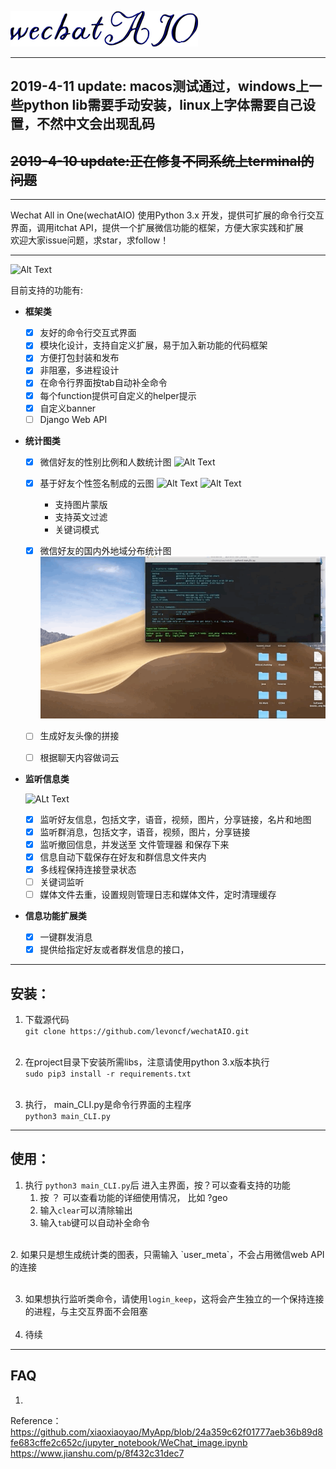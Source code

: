 
![wechatAIO](/template/logo.png "wechatAIO")

---
## 2019-4-11 update: macos测试通过，windows上一些python lib需要手动安装，linux上字体需要自己设置，不然中文会出现乱码
## <del> 2019-4-10 update:正在修复不同系统上terminal的问题

---

Wechat All in One(wechatAIO) 使用Python 3.x 开发，提供可扩展的命令行交互界面，调用itchat API，提供一个扩展微信功能的框架，方便大家实践和扩展
<br/>
欢迎大家issue问题，求star，求follow！

---
![Alt Text](/template/interface.gif "main_cli")

目前支持的功能有:
  
  * **框架类**
   
    - [x] 友好的命令行交互式界面
    - [x] 模块化设计，支持自定义扩展，易于加入新功能的代码框架
    - [x] 方便打包封装和发布
    - [x] 非阻塞，多进程设计
    - [x] 在命令行界面按tab自动补全命令
    - [x] 每个function提供可自定义的helper提示
    - [x] 自定义banner
    - [ ] Django Web API
    
  * **统计图类**
  
    - [x] 微信好友的性别比例和人数统计图
    ![Alt Text](/template/gender.gif "gender_distribution")
    - [x] 基于好友个性签名制成的云图
    ![Alt Text](/template/wordcloud.gif "wc")
    ![Alt Text](/template/wordcloud_cn.gif "main_cli")
      * 支持图片蒙版
      * 支持英文过滤
      * 关键词模式
          
    - [x] 微信好友的国内外地域分布统计图
    ![Alt Text](/template/geo.gif "geo_distribution")
    - [ ] 生成好友头像的拼接
    - [ ] 根据聊天内容做词云

  
  * **监听信息类**
  
    ![ALt Text](/template/login_keep.gif "login_keep")
    
    - [x] 监听好友信息，包括文字，语音，视频，图片，分享链接，名片和地图
    - [x] 监听群消息，包括文字，语音，视频，图片，分享链接
    - [x] 监听撤回信息，并发送至 文件管理器 和保存下来
    - [x] 信息自动下载保存在好友和群信息文件夹内
    - [x] 多线程保持连接登录状态
    - [ ] 关键词监听
    - [ ] 媒体文件去重，设置规则管理日志和媒体文件，定时清理缓存
  
  * **信息功能扩展类**
    - [x] 一键群发消息
    - [x] 提供给指定好友或者群发信息的接口，

---
安装：
---
1. 下载源代码<br/>
   `git clone https://github.com/levoncf/wechatAIO.git`
   <br/><br/>
2. 在project目录下安装所需libs，注意请使用python 3.x版本执行<br/>
   `sudo pip3 install -r requirements.txt`
   <br/><br/>
   
3. 执行， main_CLI.py是命令行界面的主程序<br/>
   `python3 main_CLI.py`
---
使用：
---
  1. 执行 `python3 main_CLI.py`后 进入主界面，按？可以查看支持的功能<br/>
      1. 按 ？<command> 可以查看功能的详细使用情况， 比如 ?geo
      2. 输入`clear`可以清除输出
      3. 输入`tab`键可以自动补全命令
   <br/>
  2. 如果只是想生成统计类的图表，只需输入 `user_meta`，不会占用微信web API的连接 <br/> <br/>
  
  3. 如果想执行监听类命令，请使用`login_keep`，这将会产生独立的一个保持连接的进程，与主交互界面不会阻塞 <br/> <br/>
  4.  待续 <br/>
---

FAQ
---
1. 

Reference：https://github.com/xiaoxiaoyao/MyApp/blob/24a359c62f01777aeb36b89d8fe683cffe2c652c/jupyter_notebook/WeChat_image.ipynb
https://www.jianshu.com/p/8f432c31dec7
